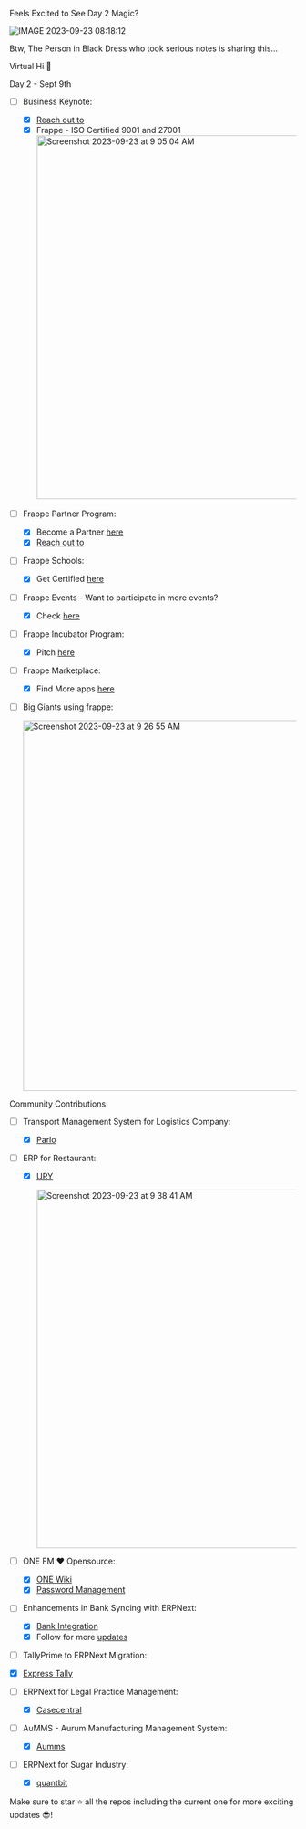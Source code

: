 Feels Excited to See Day 2 Magic?

![IMAGE 2023-09-23 08:18:12](https://github.com/KaviyaPeriyasamy/frappe-verse/assets/36359901/f6454b90-271d-459e-9f30-7b9151002ae6)

Btw, The Person in Black Dress who took serious notes is sharing this...

Virtual Hi 👋

Day 2 - Sept 9th

- [ ] Business Keynote:
  - [x] [Reach out to](https://www.linkedin.com/in/alvamichelle)
  - [x] Frappe - ISO Certified 9001 and 27001
      <img width="638" alt="Screenshot 2023-09-23 at 9 05 04 AM" src="https://github.com/KaviyaPeriyasamy/frappe-verse/assets/36359901/1b9b3bac-d35d-418d-9c74-7450710d7f2e">

- [ ] Frappe Partner Program:
  - [x] Become a Partner [here](https://frappe.io/partners/plans)
  - [x] [Reach out to](https://www.linkedin.com/in/umairs)
     
- [ ] Frappe Schools:
  - [x] Get Certified [here](https://frappe.school/home)

- [ ] Frappe Events - Want to participate in more events?
  - [x] Check [here](https://frappe.io/events)

- [ ] Frappe Incubator Program:
  - [x] Pitch [here](https://frappe.io/incubator)

- [ ] Frappe Marketplace:
  - [x] Find More apps [here](https://frappecloud.com/marketplace) 

- [ ] Big Giants using frappe:
      
   <img width="650" alt="Screenshot 2023-09-23 at 9 26 55 AM" src="https://github.com/KaviyaPeriyasamy/frappe-verse/assets/36359901/5350e262-3e35-4b17-8b98-5d4e950a9d1a">


 Community Contributions:
 
- [ ] Transport Management System for Logistics Company:
  - [x] [Parlo](https://frappecloud.com/marketplace/apps/parlo)
     

- [ ] ERP for Restaurant:
  - [x] [URY](https://ury.app)
        
     <img width="629" alt="Screenshot 2023-09-23 at 9 38 41 AM" src="https://github.com/KaviyaPeriyasamy/frappe-verse/assets/36359901/d02ed847-e292-4e7e-b66c-541b135a83fb">
        
- [ ] ONE FM ❤️ Opensource:
  - [x] [ONE Wiki](https://github.com/ONE-F-M/one_wiki)
  - [x] [Password Management](https://github.com/ONE-F-M/password_management)

- [ ] Enhancements in Bank Syncing with ERPNext:
  - [x] [Bank Integration](https://www.alyf.de/bank-integration)
  - [x] Follow for more [updates](https://github.com/marination)

- [ ] TallyPrime to ERPNext Migration:
- [x] [Express Tally](https://github.com/laxmantandon/express_tally)

- [ ] ERPNext for Legal Practice Management:
  - [x] [Casecentral](https://github.com/4csolutions/casecentral)

- [ ] AuMMS - Aurum Manufacturing Management System:
  - [x] [Aumms](https://github.com/efeone/aumms)

- [ ] ERPNext for Sugar Industry:
  - [x] [quantbit](https://kcs.erpdata.in)

Make sure to star ⭐ all the repos including the current one for more exciting updates 😎!
